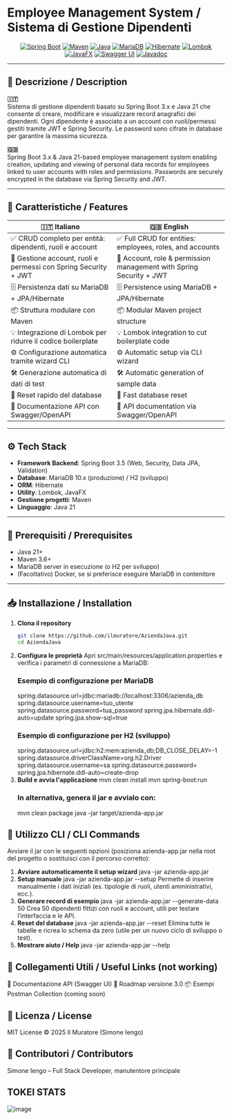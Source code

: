 # Employee Management System / Sistema di Gestione Dipendenti

<p align="center">
  <a href="https://spring.io/projects/spring-boot"><img src="https://img.shields.io/badge/Spring%20Boot-3.5.0-brightgreen" alt="Spring Boot"></a>
<a href="https://maven.apache.org/"><img src="https://img.shields.io/badge/Maven-3.8.5-blue" alt="Maven"></a>
<a href="https://www.oracle.com/java/"><img src="https://img.shields.io/badge/Java-21-orange" alt="Java"></a>
<a href="https://mariadb.org/"><img src="https://img.shields.io/badge/MariaDB-10.6-blue" alt="MariaDB"></a>
<a href="https://www.hibernate.org/"><img src="https://img.shields.io/badge/Hibernate-5.6-red" alt="Hibernate"></a>
<a href="https://projectlombok.org/"><img src="https://img.shields.io/badge/Lombok-enabled-lightgrey" alt="Lombok"></a>
<a href="https://openjfx.io/"><img src="https://img.shields.io/badge/JavaFX-21.0.6-teal" alt="JavaFX"></a>
<a href="https://swagger.io/"><img src="https://img.shields.io/badge/Swagger%20UI-5.22.0-yellow" alt="Swagger UI"></a>
<a href="./docs"><img src="https://img.shields.io/badge/Javadoc-generated-blueviolet" alt="Javadoc"></a>
  
</p>

---

## 📖 Descrizione / Description

**🇮🇹**  
Sistema di gestione dipendenti basato su Spring Boot 3.x e Java 21 che consente di creare, modificare e visualizzare record anagrafici dei dipendenti. Ogni dipendente è associato a un account con ruoli/permessi gestiti tramite JWT e Spring Security. Le password sono cifrate in database per garantire la massima sicurezza.

**🇬🇧**  
Spring Boot 3.x & Java 21-based employee management system enabling creation, updating and viewing of personal data records for employees linked to user accounts with roles and permissions. Passwords are securely encrypted in the database via Spring Security and JWT.

---

## 🚀 Caratteristiche / Features

| 🇮🇹 Italiano                                                            | 🇬🇧 English                                                   |
| ------------------------------------------------------------------------ | ------------------------------------------------------------- |
| ✅ CRUD completo per entità: dipendenti, ruoli e account                  | ✅ Full CRUD for entities: employees, roles, and accounts     |
| 🔐 Gestione account, ruoli e permessi con Spring Security + JWT           | 🔐 Account, role & permission management with Spring Security + JWT |
| 🗄️ Persistenza dati su MariaDB + JPA/Hibernate                             | 🗄️ Persistence using MariaDB + JPA/Hibernate                  |
| 📦 Struttura modulare con Maven                                           | 📦 Modular Maven project structure                             |
| 💡 Integrazione di Lombok per ridurre il codice boilerplate                | 💡 Lombok integration to cut boilerplate code                  |
| ⚙️ Configurazione automatica tramite wizard CLI                            | ⚙️ Automatic setup via CLI wizard                                |
| 🛠️ Generazione automatica di dati di test                                  | 🛠️ Automatic generation of sample data                          |
| 🔄 Reset rapido del database                                                | 🔄 Fast database reset                                          |
| 📄 Documentazione API con Swagger/OpenAPI                                  | 📄 API documentation via Swagger/OpenAPI                        |

---

## ⚙️ Tech Stack

- **Framework Backend**: Spring Boot 3.5 (Web, Security, Data JPA, Validation)  
- **Database**: MariaDB 10.x (produzione) / H2 (sviluppo)  
- **ORM**: Hibernate  
- **Utility**: Lombok, JavaFX  
- **Gestione progetti**: Maven   
- **Linguaggio**: Java 21  

---

## 🔧 Prerequisiti / Prerequisites

- Java 21+  
- Maven 3.6+  
- MariaDB server in esecuzione (o H2 per sviluppo)  
- (Facoltativo) Docker, se si preferisce eseguire MariaDB in contenitore  

---

## 📥 Installazione / Installation

1. **Clona il repository**  
   ```bash
   git clone https://github.com/ilmuratore/AziendaJava.git
   cd AziendaJava
2. **Configura le proprietà**
    Apri src/main/resources/application.properties e verifica i parametri di connessione a MariaDB:
    ### Esempio di configurazione per MariaDB
    spring.datasource.url=jdbc:mariadb://localhost:3306/azienda_db
    spring.datasource.username=tuo_utente
    spring.datasource.password=tua_password
    spring.jpa.hibernate.ddl-auto=update
    spring.jpa.show-sql=true
    ### Esempio di configurazione per H2 (sviluppo)
    spring.datasource.url=jdbc:h2:mem:azienda_db;DB_CLOSE_DELAY=-1
    spring.datasource.driverClassName=org.h2.Driver
    spring.datasource.username=sa
    spring.datasource.password=
    spring.jpa.hibernate.ddl-auto=create-drop
3. **Build e avvia l'applicazione**
    mvn clean install
    mvn spring-boot:run
    ### In alternativa, genera il jar e avvialo con:
    mvn clean package
    java -jar target/azienda-app.jar


## 🚀 Utilizzo CLI / CLI Commands
Avviare il jar con le seguenti opzioni (posiziona azienda-app.jar nella root del progetto o sostituisci con il percorso corretto):
1. **Avviare automaticamente il setup wizard**
    java -jar azienda-app.jar
2. **Setup manuale**
    java -jar azienda-app.jar --setup
    Permette di inserire manualmente i dati iniziali (es. tipologie di ruoli, utenti amministrativi, ecc.).
3. **Generare record di esempio**
    java -jar azienda-app.jar --generate-data 50
    Crea 50 dipendenti fittizi con ruoli e account, utili per testare l’interfaccia e le API.
4. **Reset del database**
    java -jar azienda-app.jar --reset
    Elimina tutte le tabelle e ricrea lo schema da zero (utile per un nuovo ciclo di sviluppo o test).
5. **Mostrare aiuto / Help**
java -jar azienda-app.jar --help

## 🔗 Collegamenti Utili / Useful Links (not working)
📄 Documentazione API (Swagger UI)
📁 Roadmap versione 3.0
📦 Esempi Postman Collection (coming soon)

## 📜 Licenza / License
MIT License
© 2025 Il Muratore (Simone Iengo)

## 👥 Contributori / Contributors
Simone Iengo – Full Stack Developer, manutentore principale 

## TOKEI STATS
![image](https://github.com/user-attachments/assets/033ed3fc-ae92-4fc6-b6fe-939145d53f59)
